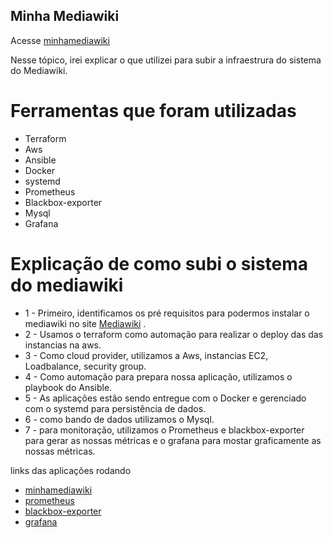  <h2>Minha Mediawiki</h2>

Acesse [minhamediawiki](http://52.67.8.223:8080/index.php/P%C3%A1gina_principal)


Nesse tópico, irei explicar o que utilizei para subir a infraestrura do sistema do Mediawiki. 


<h1>Ferramentas que foram utilizadas</h1>

- Terraform
- Aws 
- Ansible
- Docker
- systemd
- Prometheus
- Blackbox-exporter
- Mysql
- Grafana 

<h1>Explicação de como subi o sistema do mediawiki</h1>

- 1 - Primeiro, identificamos os pré requisitos para podermos instalar o mediawiki no site [Mediawiki](https://www.mediawiki.org/wiki/Manual:Installation_guide) .
- 2 - Usamos o terraform como automação para realizar o deploy das das instancias na aws.
- 3 - Como cloud provider, utilizamos a Aws, instancias EC2, Loadbalance, security group.
- 4 - Como automação para prepara nossa aplicação, utilizamos o playbook do Ansible. 
- 5 - As aplicações estão sendo entregue com o Docker e gerenciado com o systemd para persistência de dados.
- 6 - como bando de dados utilizamos o Mysql.
- 7 - para monitoração, utilizamos o Prometheus e blackbox-exporter para gerar as nossas métricas e o grafana para mostar graficamente as nossas métricas.



links das aplicações rodando 

- [minhamediawiki](http://52.67.8.223:8080)
- [prometheus](http://52.67.8.223:9090)
- [blackbox-exporter](http://52.67.8.223:9115)
- [grafana](http://52.67.8.223:3000/d/bdonida/mediawiki?orgId=1&refresh=10s&from=1642719139472&to=1642722739472)
